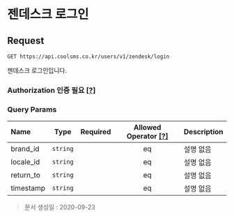 # 젠데스크 로그인

## Request

```text
GET https://api.coolsms.co.kr/users/v1/zendesk/login
```

젠데스크 로그인입니다.

### Authorization 인증 필요 [\[?\]](https://docs.coolsms.co.kr/authentication/overview#authorization)

### Query Params

| Name | Type | Required | Allowed Operator [\[?\]](https://docs.coolsms.co.kr/api-reference/overview#operator) | Description |
| :--- | :---: | :---: | :---: | :--- |
| brand\_id | `string` |  | eq | 설명 없음 |
| locale\_id | `string` |  | eq | 설명 없음 |
| return\_to | `string` |  | eq | 설명 없음 |
| timestamp | `string` |  | eq | 설명 없음 |

> 문서 생성일 : 2020-09-23

